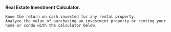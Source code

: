 **Real Estate Investment Calculator.**

    Know the return on cash invested for any rental property.
    Analyze the value of purchasing an investment property or renting your home or condo with the calculator below.

 